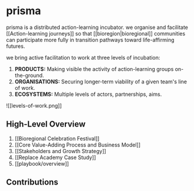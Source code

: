 # prisma

prisma is a distributed action-learning incubator. we organise and facilitate [[Action-learning journeys]] so that [[bioregion|bioregional]] communities can participate more fully in transition pathways toward life-affirming futures.

we bring active facilitation to work at three levels of incubation:

1. **PRODUCTS:** Making visible the activity of action-learning groups on-the-ground. 
2. **ORGANISATIONS:** Securing longer-term viability of a given team's line of work.
3. **ECOSYSTEMS:** Multiple levels of actors, partnerships, aims. 

![[levels-of-work.png]]
## High-Level Overview

1. [[Bioregional Celebration Festival]]
2. [[Core Value-Adding Process and Business Model]]
3. [[Stakeholders and Growth Strategy]]
4. [[Replace Academy Case Study]]
5. [[playbook/overview]]

## Contributions

<canvas id="contributionsChart"></canvas>

<script src="https://cdn.jsdelivr.net/npm/chart.js"></script>
<script>
  // Brand color palette
  const brandColors = ["#cd5aff", "#8067ff", "#ef64ff", "#ff4b85"];

  // Function to get color from the brand palette, cycling through if there are more contributors than colors
  function getBrandColor(index) {
    return brandColors[index % brandColors.length];
  }

  fetch("contributions.json")
    .then(response => response.json())
    .then(data => {
      const ctx = document.getElementById('contributionsChart').getContext('2d');
      
      // Prepare the dataset for each contributor
      const chartData = {
        labels: [],  // Array to store months
        datasets: [] // Array to store the data for each contributor
      };

      // Loop through each contributor
      data.forEach((entry, index) => {
        const user = entry.user;
        const history = entry.history;

        // Fill in the labels (months) from the first contributor's data
        if (chartData.labels.length === 0) {
          chartData.labels = history.map(h => h.month);
        }

        // Prepare the data for each contributor
        const userCommits = history.map(h => h.commits);
        chartData.datasets.push({
          label: user,
          data: userCommits,
          fill: false, // No filling under the line
          borderColor: getBrandColor(index), // Use brand color from the palette
          tension: 0.4 // Makes the line smooth
        });
      });

      // Create the chart
      new Chart(ctx, {
        type: 'line', // Use a line chart
        data: chartData,
        options: {
          responsive: true,
          scales: {
            y: {
              beginAtZero: true, // Ensure the y-axis starts at 0
            }
          },
          plugins: {
            legend: {
              display: false // Hide the legend
            }
          }
        }
      });
    });
</script>